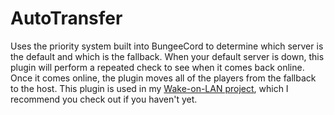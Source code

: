 # AutoTransfer

Uses the priority system built into BungeeCord to determine which server is the default and which is the fallback. When your default server is down, this plugin will perform a repeated check to see when it comes back online. Once it comes online, the plugin moves all of the players from the fallback to the host. This plugin is used in my [Wake-on-LAN project](https://github.com/TrademarkTHIS/BungeeWoL), which I recommend you check out if you haven't yet.
